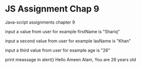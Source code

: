 <h1>JS Assignment Chap 9</h1>
Java-script assignments chapter 9</br>

input a value from user for example firstName is "Shariq"</br>

input a second value from user for example lasName is "Khan" 

input a third value from user for example age is "26"</br>

print meassage in alert() Hello Ameen Alam, You are 26 years old</br>
